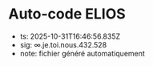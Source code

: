 # Auto-code ELIOS
- ts: 2025-10-31T16:46:56.835Z
- sig: ∞.je.toi.nous.432.528
- note: fichier généré automatiquement